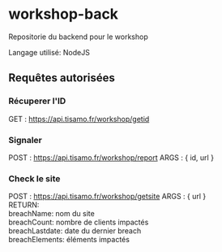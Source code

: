 # workshop-back

Repositorie du backend pour le workshop

Langage utilisé: NodeJS

## Requêtes autorisées

### Récuperer l'ID
GET : https://api.tisamo.fr/workshop/getid

### Signaler

POST : https://api.tisamo.fr/workshop/report
ARGS : { id, url }

### Check le site
POST : https://api.tisamo.fr/workshop/getsite
ARGS : { url }\
RETURN: \
  breachName: nom du site\
  breachCount: nombre de clients impactés\
  breachLastdate: date du dernier breach\
  breachElements: éléments impactés
